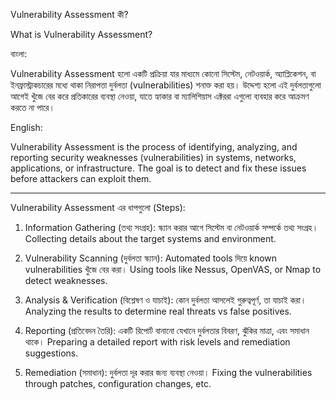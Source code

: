 Vulnerability Assessment কী?

What is Vulnerability Assessment?

বাংলা:

Vulnerability Assessment হলো একটি প্রক্রিয়া যার মাধ্যমে কোনো সিস্টেম, নেটওয়ার্ক, অ্যাপ্লিকেশন, বা ইনফ্রাস্ট্রাকচারের মধ্যে থাকা নিরাপত্তা দুর্বলতা (vulnerabilities) শনাক্ত করা হয়। উদ্দেশ্য হলো এই দুর্বলতাগুলো আগেই খুঁজে বের করে প্রতিকারের ব্যবস্থা নেওয়া, যাতে হ্যাকার বা ম্যালিশিয়াস এক্টররা এগুলো ব্যবহার করে আক্রমণ করতে না পারে।

English:

Vulnerability Assessment is the process of identifying, analyzing, and reporting security weaknesses (vulnerabilities) in systems, networks, applications, or infrastructure. The goal is to detect and fix these issues before attackers can exploit them.


---

Vulnerability Assessment এর ধাপগুলো (Steps):

1. Information Gathering (তথ্য সংগ্রহ):
স্ক্যান করার আগে সিস্টেম বা নেটওয়ার্ক সম্পর্কে তথ্য সংগ্রহ।
Collecting details about the target systems and environment.


2. Vulnerability Scanning (দুর্বলতা স্ক্যান):
Automated tools দিয়ে known vulnerabilities খুঁজে বের করা।
Using tools like Nessus, OpenVAS, or Nmap to detect weaknesses.


3. Analysis & Verification (বিশ্লেষণ ও যাচাই):
কোন দুর্বলতা আসলেই গুরুত্বপূর্ণ, তা যাচাই করা।
Analyzing the results to determine real threats vs false positives.


4. Reporting (প্রতিবেদন তৈরি):
একটি রিপোর্ট বানানো যেখানে দুর্বলতার বিবরণ, ঝুঁকির মাত্রা, এবং সমাধান থাকে।
Preparing a detailed report with risk levels and remediation suggestions.


5. Remediation (সমাধান):
দুর্বলতা দূর করার জন্য ব্যবস্থা নেওয়া।
Fixing the vulnerabilities through patches, configuration changes, etc.
